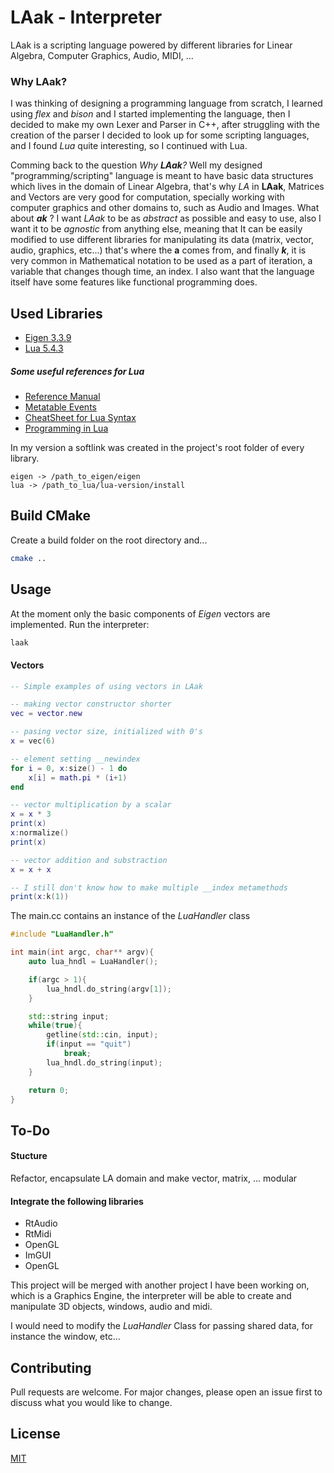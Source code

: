 # LAak - Interpreter
LAak is a scripting language powered by different libraries for Linear Algebra, Computer Graphics, Audio, MIDI, ...

### Why LAak?

I was thinking of designing a programming language from scratch, I learned using _flex_ and _bison_ and I started implementing the language, then I decided to make my own Lexer and Parser in C++, after struggling with the creation of the parser I decided to look up for some scripting languages, and I found _Lua_ quite interesting, so I continued with Lua.

Comming back to the question _Why **LAak**?_ Well my designed "programming/scripting" language is meant to have basic data structures which lives in the domain of Linear Algebra, that's why _LA_ in **LAak**, Matrices and Vectors are very good for computation, specially working with computer graphics and other domains to, such as Audio and Images. What about _**ak**_ ? I want _LAak_ to be as _abstract_ as possible and easy to use, also I want it to be _agnostic_ from anything else, meaning that It can be easily modified to use different libraries for manipulating its data (matrix, vector, audio, graphics, etc...) that's where the **a** comes from, and finally **_k_**, it is very common in Mathematical notation to be used as a part of iteration, a variable that changes though time, an index. I also want that the language itself have some features like functional programming does.

## Used Libraries

- [Eigen 3.3.9](https://eigen.tuxfamily.org/index.php?title=Main_Page)
- [Lua 5.4.3](http://www.lua.org/ftp/lua-5.4.3.tar.gz)

##### Some useful references for Lua

* [Reference Manual](https://www.lua.org/manual/5.4/manual.html)
* [Metatable Events](http://lua-users.org/wiki/MetatableEvents)
* [CheatSheet for Lua Syntax](https://devhints.io/lua)
* [Programming in Lua](https://www.lua.org/pil/contents.html)

In my version a softlink was created in the project's root folder of every library.

```
eigen -> /path_to_eigen/eigen
lua -> /path_to_lua/lua-version/install
```

## Build CMake

Create a build folder on the root directory and...

```bash
cmake ..
```

## Usage

At the moment only the basic components of _Eigen_ vectors are implemented. Run the interpreter:

```bash
laak
```
#### Vectors

```lua
-- Simple examples of using vectors in LAak

-- making vector constructor shorter
vec = vector.new

-- pasing vector size, initialized with 0's
x = vec(6)

-- element setting __newindex
for i = 0, x:size() - 1 do
	x[i] = math.pi * (i+1)
end

-- vector multiplication by a scalar
x = x * 3
print(x)
x:normalize()
print(x)

-- vector addition and substraction
x = x + x

-- I still don't know how to make multiple __index metamethods
print(x:k(1))
```

The main.cc contains an instance of the _LuaHandler_ class

```cpp
#include "LuaHandler.h"

int main(int argc, char** argv){   
    auto lua_hndl = LuaHandler();

    if(argc > 1){
        lua_hndl.do_string(argv[1]);
    }

    std::string input;
    while(true){
        getline(std::cin, input);
        if(input == "quit")
            break;
        lua_hndl.do_string(input);
    }

    return 0;
}
```

## To-Do

#### Stucture
Refactor, encapsulate LA domain and make vector, matrix, ... modular

#### Integrate the following libraries
- RtAudio
- RtMidi
- OpenGL
- ImGUI
- OpenGL

This project will be merged with another project I have been working on, which is a Graphics Engine, the interpreter will be able to create and manipulate 3D objects, windows, audio and midi.

I would need to modify the _LuaHandler_ Class for passing shared data, for instance the window, etc...


## Contributing
Pull requests are welcome. For major changes, please open an issue first to discuss what you would like to change.

## License
[MIT](https://choosealicense.com/licenses/mit/)
